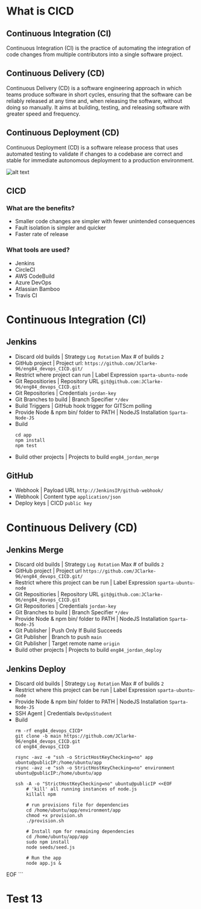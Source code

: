 # What is CICD
## Continuous Integration (CI)
Continuous Integration (CI) is the practice of automating the integration of code changes from multiple contributors into a single software project.

## Continuous Delivery (CD)
Continuous Delivery (CD) is a software engineering approach in which teams produce software in short cycles, ensuring that the software can be reliably released at any time and, when releasing the software, without doing so manually. It aims at building, testing, and releasing software with greater speed and frequency.

## Continuous Deployment (CD)
Continuous Deployment (CD) is a software release process that uses automated testing to validate if changes to a codebase are correct and stable for immediate autonomous deployment to a production environment.

![alt text](https://3ovyg21t17l11k49tk1oma21-wpengine.netdna-ssl.com/wp-content/uploads/2015/03/cicdcd.png)

## CICD
### What are the benefits?
- Smaller code changes are simpler with fewer unintended consequences
- Fault isolation is simpler and quicker
- Faster rate of release

### What tools are used?
- Jenkins
- CircleCI
- AWS CodeBuild
- Azure DevOps
- Atlassian Bamboo
- Travis CI

# Continuous Integration (CI)
## Jenkins
- Discard old builds | Strategy `Log Rotation` Max # of builds `2`
- GitHub project | Project url: `https://github.com/JClarke-96/eng84_devops_CICD.git/`
- Restrict where project can run | Label Expression `sparta-ubuntu-node`
- Git Repositiories | Repository URL `git@github.com:JClarke-96/eng84_devops_CICD.git`
- Git Repositories | Credentials `jordan-key`
- Git Branches to build | Branch Specifier `*/dev`
- Build Triggers | GitHub hook trigger for GITScm polling
- Provide Node & npm bin/ folder to PATH | NodeJS Installation `Sparta-Node-JS`
- Build
	```
	cd app
	npm install
	npm test
	```
- Build other projects | Projects to build `eng84_jordan_merge`

## GitHub
- Webhook | Payload URL `http://JenkinsIP/github-webhook/`
- Webhook | Content type `application/json`
- Deploy keys | CICD `public key`

# Continuous Delivery (CD)
## Jenkins Merge
- Discard old builds | Strategy `Log Rotation` Max # of builds `2`
- GitHub project | Project url `https://github.com/JClarke-96/eng84_devops_CICD.git/`
- Restrict where this project can be run | Label Expression `sparta-ubuntu-node`
- Git Repositiories | Repository URL `git@github.com:JClarke-96/eng84_devops_CICD.git`
- Git Repositories | Credentials `jordan-key`
- Git Branches to build | Branch Specifier `*/dev`
- Provide Node & npm bin/ folder to PATH | NodeJS Installation `Sparta-Node-JS`
- Git Publisher | Push Only If Build Succeeds
- Git Publisher | Branch to push `main`
- Git Publisher | Target remote name `origin`
- Build other projects | Projects to build `eng84_jordan_deploy`

## Jenkins Deploy
- Discard old builds | Strategy `Log Rotation` Max # of builds `2`
- Restrict where this project can be run | Label Expression `sparta-ubuntu-node`
- Provide Node & npm bin/ folder to PATH | NodeJS Installation `Sparta-Node-JS`
- SSH Agent | Credentials `DevOpsStudent`
- Build
	```
	rm -rf eng84_devops_CICD*
	git clone -b main https://github.com/JClarke-96/eng84_devops_CICD.git
	cd eng84_devops_CICD

	rsync -avz -e "ssh -o StrictHostKeyChecking=no" app ubuntu@publicIP:/home/ubuntu/app
	rsync -avz -e "ssh -o StrictHostKeyChecking=no" environment ubuntu@publicIP:/home/ubuntu/app

	ssh -A -o "StrictHostKeyChecking=no" ubuntu@publicIP <<EOF
    	# 'kill' all running instances of node.js
    	killall npm
    
    	# run provisions file for dependencies
    	cd /home/ubuntu/app/environment/app
    	chmod +x provision.sh
    	./provision.sh
    
    	# Install npm for remaining dependencies
    	cd /home/ubuntu/app/app
    	sudo npm install
    	node seeds/seed.js
     
    	# Run the app
    	node app.js &

EOF
	```

# Test 13